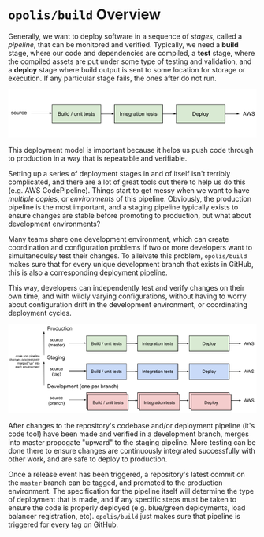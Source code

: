 `opolis/build` Overview
=======================

Generally, we want to deploy software in a sequence of *stages*, called a *pipeline*, that can be monitored and
verified. Typically, we need a **build** stage, where our code and dependencies are compiled, a **test** stage, where
the compiled assets are put under some type of testing and validation, and a **deploy** stage where build output is
sent to some location for storage or execution. If any particular stage fails, the ones after do not run.

![basic deployment pipeline](./overview.1.png)

This deployment model is important because it helps us push code through to production in a way that is
repeatable and verifiable.

Setting up a series of deployment stages in and of itself isn't terribly complicated, and there are a lot of great
tools out there to help us do this (e.g. AWS CodePipeline). Things start to get messy when we want to have *multiple
copies*, or *environments* of this pipeline. Obviously, the production pipeline is the most important, and a
staging pipeline typically exists to ensure changes are stable before promoting to production, but what about
development environments?

Many teams share one development environment, which can create coordination and configuration problems if two or
more developers want to simultaneoulsy test their changes. To alleivate this problem, `opolis/build` makes sure
that for every unique development branch that exists in GitHub, this is also a corresponding deployment pipeline.

This way, developers can independently test and verify changes on their own time, and with wildly varying
configurations, without having to worry about configuration drift in the development environment, or coordinating
deployment cycles.

![multiple environment pipeline](./overview.2.png)

After changes to the repository's codebase and/or deployment pipeline (it's code too!) have been made and verified in
a development branch, merges into master propogate "upward" to the staging pipeline. More testing can be done there to
ensure changes are continuously integrated successfully with other work, and are safe to deploy to production.

Once a release event has been triggered, a repository's latest commit on the `master` branch can be tagged, and
promoted to the production environment. The specification for the pipeline itself will determine the type of deployment
that is made, and if any specific steps must be taken to ensure the code is properly deployed
(e.g. blue/green deployments, load balancer registration, etc). `opolis/build` just makes sure that pipeline is
triggered for every tag on GitHub.
